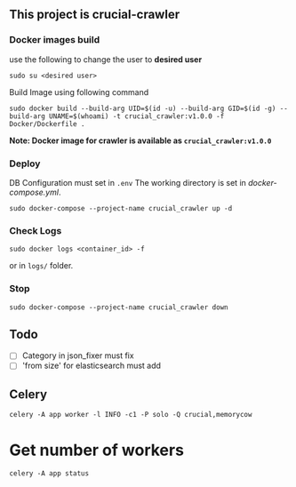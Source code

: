 ## **This project is crucial-crawler**

### Docker images build

use the following to change the user to **desired user**

```shell
sudo su <desired user>
```

Build Image using following command

```shell
sudo docker build --build-arg UID=$(id -u) --build-arg GID=$(id -g) --build-arg UNAME=$(whoami) -t crucial_crawler:v1.0.0 -f Docker/Dockerfile .
```

**Note: Docker image for crawler is available as `crucial_crawler:v1.0.0`**

### Deploy

DB Configuration must set in `.env`
The working directory is set in _docker-compose.yml_.

```shell
sudo docker-compose --project-name crucial_crawler up -d
```

### Check Logs

```shell
sudo docker logs <container_id> -f 
```

or in `logs/` folder.

### Stop

```shell
sudo docker-compose --project-name crucial_crawler down
```

## Todo

- [ ] Category in json_fixer must fix
- [ ] 'from size' for elasticsearch must add

## Celery

```shell
celery -A app worker -l INFO -c1 -P solo -Q crucial,memorycow
```

# Get number of workers

```shell
celery -A app status
```
